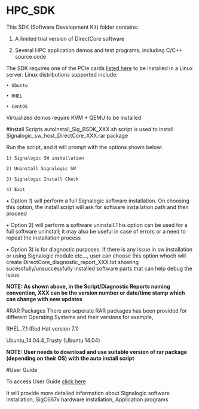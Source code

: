 # HPC_SDK
This SDK (Software Development Kit) folder contains:

1) A limited trial version of DirectCore software

2) Several HPC application demos and test programs, including C/C++ source code

The SDK requires one of the PCIe cards <a href="http://processors.wiki.ti.com/index.php/HPC">listed here</a> to be installed in a Linux server. Linux distributions supported include:

    • Ubuntu

    • RHEL

    • CentOS

Virtualized demos require KVM + QEMU to be installed

#Install Scripts
autoInstall_Sig_BSDK_XXX.sh script is used to install Signalogic_sw_host_DirectCore_XXX.rar package

Run the script, and it will prompt with the options shown below:

    1) Signalogic SW installation

    2) Uninstall Signalogic SW

    3) Signalogic Install Check

    4) Exit

•	Option 1) will perform a full Signalogic software installation. On choosing this option, the install script will ask for software installation path and then proceed

•	Option 2) will perform a software uninstall.This option can be used for a full software uninstall; it may also be useful in case of errors or a need to repeat the installation process

•	Option 3) is for diagnostic purposes. If there is any issue in sw installation or using Signalogic module etc..., user can choose this option whoch will create DirectCore_diagnostic_report_XXX.txt showing sucessfully/unsuccessfully installed software parts that can help debug the issue

**NOTE: As shown above, in the Script/Diagnostic Reports naming convention, XXX can be the version number or date/time stamp which can change with new updates**

#RAR Packages
There are seperate RAR packages has been provided for different Operating Systems and their versions for example,

RHEL_7.1 (Red Hat version 7.1)

Ubuntu_14.04.4_Trusty (Ubuntu 14.04)

**NOTE: User needs to download and use suitable version of rar package (depending on their OS) with the auto install script**

#User Guide

To access User Guide <a href="ftp://ftp.signalogic.com/documentation/Hardware/SigC667x/SigC667x_UserGuide_RevD2.pdf">click here</a>

It will provide more detailed information about Signalogic software installation, SigC667x hardware installation, Application programs 
